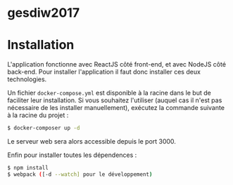 # gesdiw2017

# Installation

L'application fonctionne avec ReactJS côté front-end, et avec NodeJS côté back-end.
Pour installer l'application il faut donc installer ces deux technologies.

Un fichier `docker-compose.yml` est disponible à la racine dans le but de faciliter leur installation.
Si vous souhaitez l'utiliser (auquel cas il n'est pas nécessaire de les installer manuellement), exécutez la commande suivante à la racine du projet :
```sh
$ docker-composer up -d
```

Le serveur web sera alors accessible depuis le port 3000.

Enfin pour installer toutes les dépendences :
```sh
$ npm install
$ webpack ([-d --watch] pour le développement)
```
